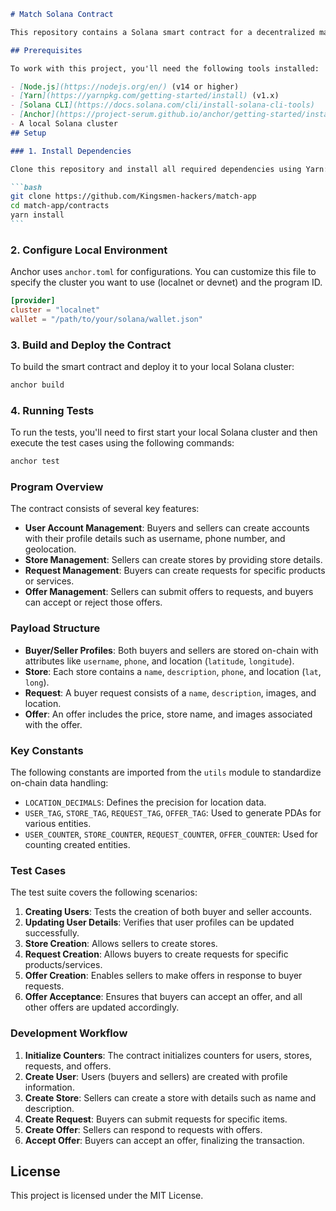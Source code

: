 
````markdown
# Match Solana Contract

This repository contains a Solana smart contract for a decentralized marketplace built with Anchor. The contract allows users to create buyer/seller profiles, create stores and requests, and submit or accept offers.

## Prerequisites

To work with this project, you'll need the following tools installed:

- [Node.js](https://nodejs.org/en/) (v14 or higher)
- [Yarn](https://yarnpkg.com/getting-started/install) (v1.x)
- [Solana CLI](https://docs.solana.com/cli/install-solana-cli-tools)
- [Anchor](https://project-serum.github.io/anchor/getting-started/installation.html)
- A local Solana cluster
## Setup

### 1. Install Dependencies

Clone this repository and install all required dependencies using Yarn:

```bash
git clone https://github.com/Kingsmen-hackers/match-app
cd match-app/contracts
yarn install
```
````

### 2. Configure Local Environment

Anchor uses `anchor.toml` for configurations. You can customize this file to specify the cluster you want to use (localnet or devnet) and the program ID.

```toml
[provider]
cluster = "localnet"
wallet = "/path/to/your/solana/wallet.json"
```

### 3. Build and Deploy the Contract

To build the smart contract and deploy it to your local Solana cluster:

```bash
anchor build
```

### 4. Running Tests

To run the tests, you'll need to first start your local Solana cluster and then execute the test cases using the following commands:

```bash
anchor test
```

### Program Overview

The contract consists of several key features:

- **User Account Management**: Buyers and sellers can create accounts with their profile details such as username, phone number, and geolocation.
- **Store Management**: Sellers can create stores by providing store details.
- **Request Management**: Buyers can create requests for specific products or services.
- **Offer Management**: Sellers can submit offers to requests, and buyers can accept or reject those offers.

### Payload Structure

- **Buyer/Seller Profiles**: Both buyers and sellers are stored on-chain with attributes like `username`, `phone`, and location (`latitude`, `longitude`).
- **Store**: Each store contains a `name`, `description`, `phone`, and location (`lat`, `long`).
- **Request**: A buyer request consists of a `name`, `description`, images, and location.
- **Offer**: An offer includes the price, store name, and images associated with the offer.

### Key Constants

The following constants are imported from the `utils` module to standardize on-chain data handling:

- `LOCATION_DECIMALS`: Defines the precision for location data.
- `USER_TAG`, `STORE_TAG`, `REQUEST_TAG`, `OFFER_TAG`: Used to generate PDAs for various entities.
- `USER_COUNTER`, `STORE_COUNTER`, `REQUEST_COUNTER`, `OFFER_COUNTER`: Used for counting created entities.

### Test Cases

The test suite covers the following scenarios:

1. **Creating Users**: Tests the creation of both buyer and seller accounts.
2. **Updating User Details**: Verifies that user profiles can be updated successfully.
3. **Store Creation**: Allows sellers to create stores.
4. **Request Creation**: Allows buyers to create requests for specific products/services.
5. **Offer Creation**: Enables sellers to make offers in response to buyer requests.
6. **Offer Acceptance**: Ensures that buyers can accept an offer, and all other offers are updated accordingly.

### Development Workflow

1. **Initialize Counters**: The contract initializes counters for users, stores, requests, and offers.
2. **Create User**: Users (buyers and sellers) are created with profile information.
3. **Create Store**: Sellers can create a store with details such as name and description.
4. **Create Request**: Buyers can submit requests for specific items.
5. **Create Offer**: Sellers can respond to requests with offers.
6. **Accept Offer**: Buyers can accept an offer, finalizing the transaction.


## License

This project is licensed under the MIT License.

